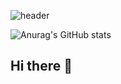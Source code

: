 ![header](https://capsule-render.vercel.app/api?type=wave&color=auto&height=300&section=header&text=Link%20Discovery&fontSize=90)

![Anurag's GitHub stats](https://github-readme-stats.vercel.app/api?username=anuraghazra&show_icons=true&theme=transparent)


## Hi there 👋

<!--
**LinkDiscovery/LinkDiscovery** is a ✨ _special_ ✨ repository because its `README.md` (this file) appears on your GitHub profile.

Here are some ideas to get you started:

- 🔭 I’m currently working on ...
- 🌱 I’m currently learning ...
- 👯 I’m looking to collaborate on ...
- 🤔 I’m looking for help with ...
- 💬 Ask me about ...
- 📫 How to reach me: ...
- 😄 Pronouns: ...
- ⚡ Fun fact: ...
-->
